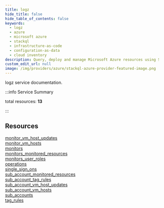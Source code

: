 ```yaml
---
title: logz
hide_title: false
hide_table_of_contents: false
keywords:
  - logz
  - azure
  - microsoft azure
  - stackql
  - infrastructure-as-code
  - configuration-as-data
  - cloud inventory
description: Query, deploy and manage Microsoft Azure resources using SQL
custom_edit_url: null
image: /img/providers/azure/stackql-azure-provider-featured-image.png
---
```


logz service documentation.

:::info Service Summary

<div class="row">
<div class="providerDocColumn">
<span>total resources:&nbsp;<b>13</b></span><br />
</div>
</div>

:::

## Resources
<div class="row">
<div class="providerDocColumn">
<a href="/providers/azure_isv/logz/monitor_vm_host_updates/">monitor_vm_host_updates</a><br />
<a href="/providers/azure_isv/logz/monitor_vm_hosts/">monitor_vm_hosts</a><br />
<a href="/providers/azure_isv/logz/monitors/">monitors</a><br />
<a href="/providers/azure_isv/logz/monitors_monitored_resources/">monitors_monitored_resources</a><br />
<a href="/providers/azure_isv/logz/monitors_user_roles/">monitors_user_roles</a><br />
<a href="/providers/azure_isv/logz/operations/">operations</a><br />
<a href="/providers/azure_isv/logz/single_sign_ons/">single_sign_ons</a>
</div>
<div class="providerDocColumn">
<a href="/providers/azure_isv/logz/sub_account_monitored_resources/">sub_account_monitored_resources</a><br />
<a href="/providers/azure_isv/logz/sub_account_tag_rules/">sub_account_tag_rules</a><br />
<a href="/providers/azure_isv/logz/sub_account_vm_host_updates/">sub_account_vm_host_updates</a><br />
<a href="/providers/azure_isv/logz/sub_account_vm_hosts/">sub_account_vm_hosts</a><br />
<a href="/providers/azure_isv/logz/sub_accounts/">sub_accounts</a><br />
<a href="/providers/azure_isv/logz/tag_rules/">tag_rules</a>
</div>
</div>